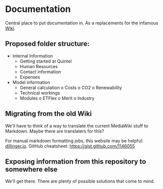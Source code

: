 # Documentation

Central place to put documentation in. As a replacements for the infamous
[Wiki](http://wiki.quintel.nl).

## Proposed folder structure:

* Internal Information
  * Getting started at Quintel
  * Human Resources
  * Contact information
  * Expenses
* Model information
  - General calculation
    o Costs
    o CO2
    o Renewability
  - Technical workings
  - Modules
    o ETFlex
    o Merit
    o Industry

## Migrating from the old Wiki

We'll have to think of a way to translate the current MediaWiki stuff to
Markdown. Maybe there are translaters for this? 

For manual markdown formatting jobs, this website may be helpful: [dillinger.io](http://dillinger.io).
GitHub cheatsheet: https://gist.github.com/1146055


## Exposing information from this repository to somewhere else

We'll get there. There are plenty of possible solutions that come to mind.
